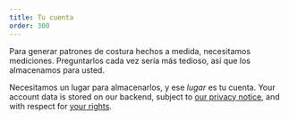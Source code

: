 ```yaml
---
title: Tu cuenta
order: 300
---
```


Para generar patrones de costura hechos a medida, necesitamos mediciones. Preguntarlos cada vez sería más tedioso, así que los almacenamos para usted.

Necesitamos un lugar para almacenarlos, y ese *lugar* es tu cuenta. Your account data is stored on our backend, subject to [our privacy notice][1], and with respect for [your rights][2].

[1]: /docs/various/privacy/

[2]: /docs/various/rights/
